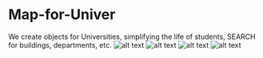 # Map-for-Univer
We create objects for Universities, simplifying the life of students, SEARCH for buildings, departments, etc.
![alt text](https://pp.userapi.com/c830109/v830109809/e6e2d/0IsZP7ay7E8.jpg)
![alt text](https://pp.userapi.com/c824504/v824504809/1285e1/oKVmVKRBuxw.jpg)
![alt text](https://pp.userapi.com/c845122/v845122809/3e808/2wG-YzFstGo.jpg)
![alt text](https://pp.userapi.com/c840334/v840334809/7e4a5/LZioR33Vguw.jpg)
